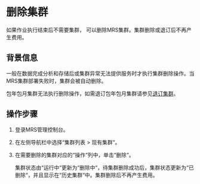 # 删除集群<a name="mrs_01_0042"></a>

如果作业执行结束后不需要集群， 可以删除MRS集群。集群删除或退订后不再产生费用。

## 背景信息<a name="se481009d0d274e15a68c575287753e49"></a>

一般在数据完成分析和存储后或集群异常无法提供服务时才执行集群删除操作。当MRS集群部署失败时，集群会被自动删除。

包年包月集群无法执行删除操作，如需退订包年包月集群请参见[退订集群](退订集群.md)。

## 操作步骤<a name="sfa3b207d91614b21aece447598491266"></a>

1.  登录MRS管理控制台。
2.  在左侧导航栏中选择“集群列表  \>  现有集群“。
3.  在需要删除的集群对应的“操作“列中，单击“删除“。

    集群状态由“运行中“更新为“删除中“，待集群删除成功后，集群状态更新为“已删除“，并且显示在“历史集群“中。集群删除后不再产生费用。


